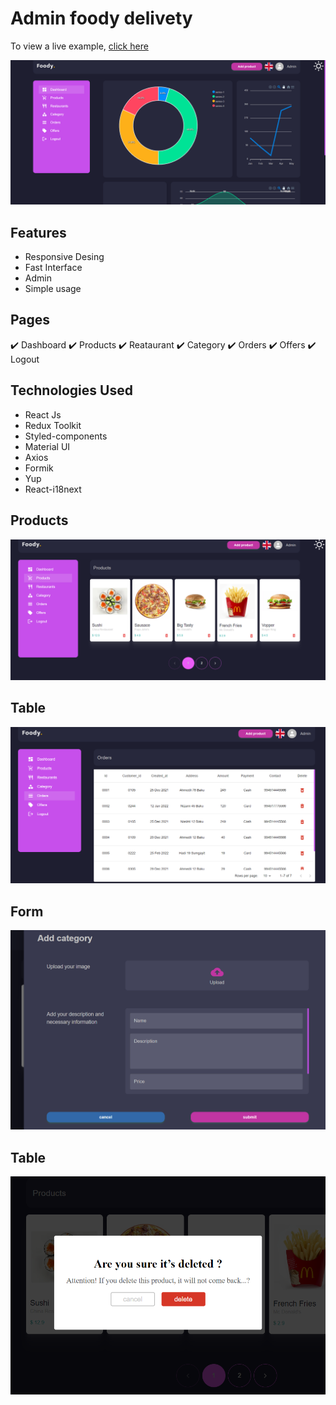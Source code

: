 # Admin foody delivety

To view a live example, [click here](https://foody-admin.vercel.app/panel/dashboard)

<img src="/public/github/main.png">

## Features
* Responsive Desing 
* Fast Interface
* Admin
* Simple usage

## Pages
✔️ Dashboard ✔️ Products ✔️ Reataurant ✔️ Category ✔️ Orders ✔️ Offers ✔️ Logout

## Technologies Used
* React Js
* Redux Toolkit
* Styled-components
* Material UI
* Axios
* Formik
* Yup
* React-i18next

## Products
<img src="public/github/products.png" width="600">

## Table
<img src="public/github/table.png" width="600">

## Form
<img src="public/github/form.png" width="600">

## Table
<img src="public/github/delete.png" width="600">
